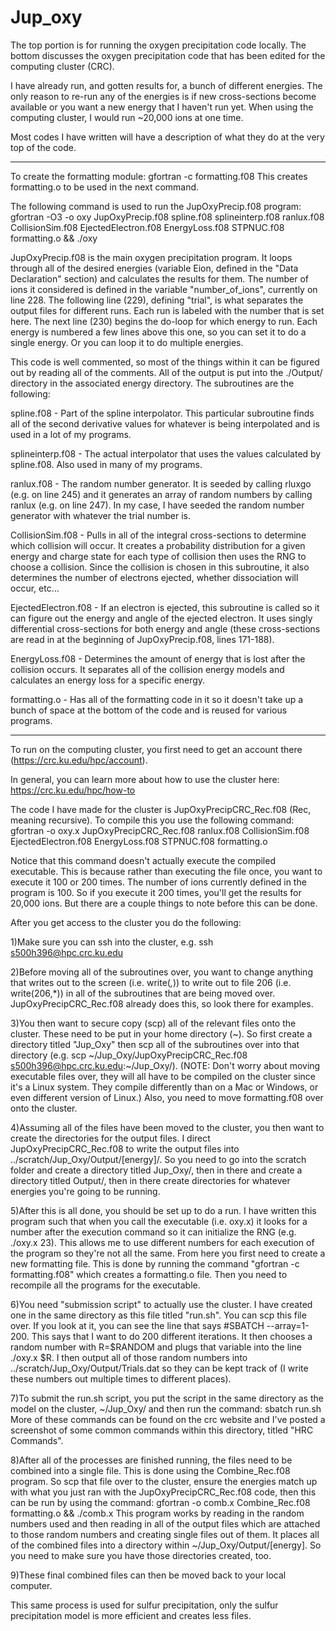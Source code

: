 # Jup_oxy

The top portion is for running the oxygen precipitation code locally. The bottom discusses the oxygen precipitation code that has been edited for the computing cluster (CRC).

I have already run, and gotten results for, a bunch of different energies. The only reason to re-run any of the energies is if new cross-sections become available or you want a new energy that I haven't run yet. When using the computing cluster, I would run ~20,000 ions at one time.

Most codes I have written will have a description of what they do at the very top of the code.

------------------------------------------------------------------

To create the formatting module:
gfortran -c formatting.f08
This creates formatting.o to be used in the next command.

The following command is used to run the JupOxyPrecip.f08 program:
gfortran -O3 -o oxy JupOxyPrecip.f08 spline.f08 splineinterp.f08 ranlux.f08 CollisionSim.f08 EjectedElectron.f08 EnergyLoss.f08 STPNUC.f08 formatting.o && ./oxy

JupOxyPrecip.f08 is the main oxygen precipitation program. It loops through all of the desired energies (variable Eion, defined in the "Data Declaration" section) and calculates the results for them. The number of ions it considered is defined in the variable "number_of_ions", currently on line 228. The following line (229), defining "trial", is what separates the output files for different runs. Each run is labeled with the number that is set here. The next line (230) begins the do-loop for which energy to run. Each energy is numbered a few lines above this one, so you can set it to do a single energy. Or you can loop it to do multiple energies.

This code is well commented, so most of the things within it can be figured out by reading all of the comments. All of the output is put into the ./Output/ directory in the associated energy directory. The subroutines are the following:

spline.f08 - Part of the spline interpolator. This particular subroutine finds all of the second derivative values for whatever is being interpolated and is used in a lot of my programs.

splineinterp.f08 - The actual interpolator that uses the values calculated by spline.f08. Also used in many of my programs.

ranlux.f08 - The random number generator. It is seeded by calling rluxgo (e.g. on line 245) and it generates an array of random numbers by calling ranlux (e.g. on line 247). In my case, I have seeded the random number generator with whatever the trial number is.

CollisionSim.f08 - Pulls in all of the integral cross-sections to determine which collision will occur. It creates a probability distribution for a given energy and charge state for each type of collision then uses the RNG to choose a collision. Since the collision is chosen in this subroutine, it also determines the number of electrons ejected, whether dissociation will occur, etc...

EjectedElectron.f08 - If an electron is ejected, this subroutine is called so it can figure out the energy and angle of the ejected electron. It uses singly differential cross-sections for both energy and angle (these cross-sections are read in at the beginning of JupOxyPrecip.f08, lines 171-188).

EnergyLoss.f08 - Determines the amount of energy that is lost after the collision occurs. It separates all of the collision energy models and calculates an energy loss for a specific energy.

formatting.o - Has all of the formatting code in it so it doesn't take up a bunch of space at the bottom of the code and is reused for various programs.

------------------------------------------------------------------

To run on the computing cluster, you first need to get an account there (https://crc.ku.edu/hpc/account).

In general, you can learn more about how to use the cluster here: https://crc.ku.edu/hpc/how-to

The code I have made for the cluster is JupOxyPrecipCRC_Rec.f08 (Rec, meaning recursive). To compile this you use the following command:
gfortran -o oxy.x JupOxyPrecipCRC_Rec.f08 ranlux.f08 CollisionSim.f08 EjectedElectron.f08 EnergyLoss.f08 STPNUC.f08 formatting.o

Notice that this command doesn't actually execute the compiled executable. This is because rather than executing the file once, you want to execute it 100 or 200 times. The number of ions currently defined in the program is 100. So if you execute it 200 times, you'll get the results for 20,000 ions. But there are a couple things to note before this can be done.

After you get access to the cluster you do the following:

1)Make sure you can ssh into the cluster, e.g. ssh s500h396@hpc.crc.ku.edu

2)Before moving all of the subroutines over, you want to change anything that writes out to the screen (i.e. write(*,*)) to write out to file 206 (i.e. write(206,*)) in all of the subroutines that are being moved over. JupOxyPrecipCRC_Rec.f08 already does this, so look there for examples.

3)You then want to secure copy (scp) all of the relevant files onto the cluster. These need to be put in your home directory (~). So first create a directory titled "Jup_Oxy" then scp all of the subroutines over into that directory (e.g. scp ~/Jup_Oxy/JupOxyPrecipCRC_Rec.f08 s500h396@hpc.crc.ku.edu:~/Jup_Oxy/). (NOTE: Don't worry about moving executable files over, they will all have to be compiled on the cluster since it's a Linux system. They compile differently than on a Mac or Windows, or even different version of Linux.) Also, you need to move formatting.f08 over onto the cluster.

4)Assuming all of the files have been moved to the cluster, you then want to create the directories for the output files. I direct JupOxyPrecipCRC_Rec.f08 to write the output files into ../scratch/Jup_Oxy/Output/[energy]/. So you need to go into the scratch folder and create a directory titled Jup_Oxy/, then in there and create a directory titled Output/, then in there create directories for whatever energies you're going to be running.

5)After this is all done, you should be set up to do a run. I have written this program such that when you call the executable (i.e. oxy.x) it looks for a number after the execution command so it can initialize the RNG (e.g. ./oxy.x 23). This allows me to use different numbers for each execution of the program so they're not all the same. From here you first need to create a new formatting file. This is done by running the command "gfortran -c formatting.f08" which creates a formatting.o file. Then you need to recompile all the programs for the executable.

6)You need "submission script" to actually use the cluster. I have created one in the same directory as this file titled "run.sh". You can scp this file over. If you look at it, you can see the line that says #SBATCH --array=1-200. This says that I want to do 200 different iterations. It then chooses a random number with R=$RANDOM and plugs that variable into the line ./oxy.x $R. I then output all of those random numbers into ../scratch/Jup_Oxy/Output/Trials.dat so they can be kept track of (I write these numbers out multiple times to different places).

7)To submit the run.sh script, you put the script in the same directory as the model on the cluster, ~/Jup_Oxy/ and then run the command: sbatch run.sh
More of these commands can be found on the crc website and I've posted a screenshot of some common commands within this directory, titled "HRC Commands".

8)After all of the processes are finished running, the files need to be combined into a single file. This is done using the Combine_Rec.f08 program. So scp that file over to the cluster, ensure the energies match up with what you just ran with the JupOxyPrecipCRC_Rec.f08 code, then this can be run by using the command: gfortran -o comb.x Combine_Rec.f08 formatting.o && ./comb.x
This program works by reading in the random numbers used and then reading in all of the output files which are attached to those random numbers and creating single files out of them. It places all of the combined files into a directory within ~/Jup_Oxy/Output/[energy]. So you need to make sure you have those directories created, too.

9)These final combined files can then be moved back to your local computer.

This same process is used for sulfur precipitation, only the sulfur precipitation model is more efficient and creates less files.
